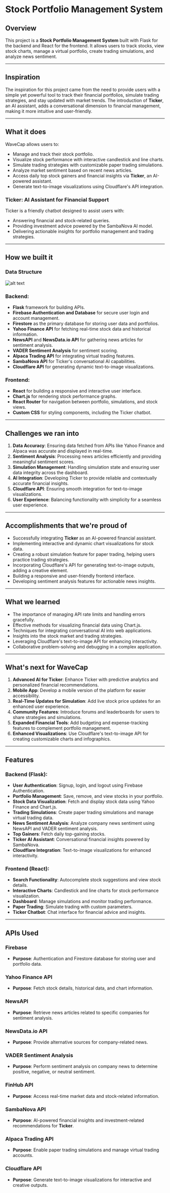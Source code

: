 # Stock Portfolio Management System

## Overview

This project is a **Stock Portfolio Management System** built with Flask for the backend and React for the frontend. It allows users to track stocks, view stock charts, manage a virtual portfolio, create trading simulations, and analyze news sentiment.

---

## Inspiration

The inspiration for this project came from the need to provide users with a simple yet powerful tool to track their financial portfolios, simulate trading strategies, and stay updated with market trends. The introduction of **Ticker**, an AI assistant, adds a conversational dimension to financial management, making it more intuitive and user-friendly.

---

## What it does

WaveCap allows users to:
- Manage and track their stock portfolio.
- Visualize stock performance with interactive candlestick and line charts.
- Simulate trading strategies with customizable paper trading simulations.
- Analyze market sentiment based on recent news articles.
- Access daily top stock gainers and financial insights via **Ticker**, an AI-powered assistant.
- Generate text-to-image visualizations using Cloudflare's API integration.

### **Ticker**: AI Assistant for Financial Support
Ticker is a friendly chatbot designed to assist users with:
- Answering financial and stock-related queries.
- Providing investment advice powered by the SambaNova AI model.
- Delivering actionable insights for portfolio management and trading strategies.

---

## How we built it

### Data Structure
![alt text](ds.png)

### Backend:
- **Flask** framework for building APIs.
- **Firebase Authentication and Database** for secure user login and account management.
- **Firestore** as the primary database for storing user data and portfolios.
- **Yahoo Finance API** for fetching real-time stock data and historical information.
- **NewsAPI** and **NewsData.io API** for gathering news articles for sentiment analysis.
- **VADER Sentiment Analysis** for sentiment scoring.
- **Alpaca Trading API** for integrating virtual trading features.
- **SambaNova API** for Ticker's conversational AI capabilities.
- **Cloudflare API** for generating dynamic text-to-image visualizations.

### Frontend:
- **React** for building a responsive and interactive user interface.
- **Chart.js** for rendering stock performance graphs.
- **React Router** for navigation between portfolio, simulations, and stock views.
- **Custom CSS** for styling components, including the Ticker chatbot.

---

## Challenges we ran into

1. **Data Accuracy**: Ensuring data fetched from APIs like Yahoo Finance and Alpaca was accurate and displayed in real-time.
2. **Sentiment Analysis**: Processing news articles efficiently and providing meaningful sentiment scores.
3. **Simulation Management**: Handling simulation state and ensuring user data integrity across the dashboard.
4. **AI Integration**: Developing Ticker to provide reliable and contextually accurate financial insights.
5. **Cloudflare API**: Ensuring smooth integration for text-to-image visualizations.
6. **User Experience**: Balancing functionality with simplicity for a seamless user experience.

---

## Accomplishments that we're proud of

- Successfully integrating **Ticker** as an AI-powered financial assistant.
- Implementing interactive and dynamic chart visualizations for stock data.
- Creating a robust simulation feature for paper trading, helping users practice trading strategies.
- Incorporating Cloudflare's API for generating text-to-image outputs, adding a creative element.
- Building a responsive and user-friendly frontend interface.
- Developing sentiment analysis features for actionable news insights.

---

## What we learned

- The importance of managing API rate limits and handling errors gracefully.
- Effective methods for visualizing financial data using Chart.js.
- Techniques for integrating conversational AI into web applications.
- Insights into the stock market and trading strategies.
- Leveraging Cloudflare's text-to-image API for enhancing interactivity.
- Collaborative problem-solving and debugging in a complex application.

---

## What's next for WaveCap

1. **Advanced AI for Ticker**: Enhance Ticker with predictive analytics and personalized financial recommendations.
2. **Mobile App**: Develop a mobile version of the platform for easier accessibility.
3. **Real-Time Updates for Simulation**: Add live stock price updates for an enhanced user experience.
4. **Community Features**: Introduce forums and leaderboards for users to share strategies and simulations.
5. **Expanded Financial Tools**: Add budgeting and expense-tracking features to complement portfolio management.
6. **Enhanced Visualizations**: Use Cloudflare's text-to-image API for creating customizable charts and infographics.

---

## Features

### Backend (Flask):
- **User Authentication**: Signup, login, and logout using Firebase Authentication.
- **Portfolio Management**: Save, remove, and view stocks in your portfolio.
- **Stock Data Visualization**: Fetch and display stock data using Yahoo Finance and Chart.js.
- **Trading Simulations**: Create paper trading simulations and manage virtual trading data.
- **News Sentiment Analysis**: Analyze company news sentiment using NewsAPI and VADER sentiment analysis.
- **Top Gainers**: Fetch daily top-gaining stocks.
- **Ticker AI Assistant**: Conversational financial insights powered by SambaNova.
- **Cloudflare Integration**: Text-to-image visualizations for enhanced interactivity.

### Frontend (React):
- **Search Functionality**: Autocomplete stock suggestions and view stock details.
- **Interactive Charts**: Candlestick and line charts for stock performance visualization.
- **Dashboard**: Manage simulations and monitor trading performance.
- **Paper Trading**: Simulate trading with custom parameters.
- **Ticker Chatbot**: Chat interface for financial advice and insights.

---

## APIs Used

### Firebase
- **Purpose**: Authentication and Firestore database for storing user and portfolio data.

### Yahoo Finance API
- **Purpose**: Fetch stock details, historical data, and chart information.

### NewsAPI
- **Purpose**: Retrieve news articles related to specific companies for sentiment analysis.

### NewsData.io API
- **Purpose**: Provide alternative sources for company-related news.

### VADER Sentiment Analysis
- **Purpose**: Perform sentiment analysis on company news to determine positive, negative, or neutral sentiment.

### FinHub API
- **Purpose**: Access real-time market data and stock-related information.

### SambaNova API
- **Purpose**: AI-powered financial insights and investment-related recommendations for **Ticker**.

### Alpaca Trading API
- **Purpose**: Enable paper trading simulations and manage virtual trading accounts.

### Cloudflare API
- **Purpose**: Generate text-to-image visualizations for interactive and creative outputs.
